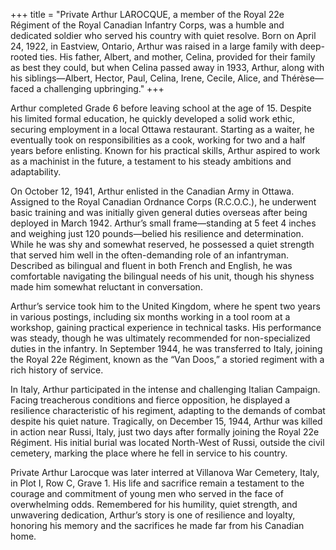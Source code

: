 +++
title = "Private Arthur LAROCQUE, a member of the Royal 22e Régiment of the Royal Canadian Infantry Corps, was a humble and dedicated soldier who served his country with quiet resolve. Born on April 24, 1922, in Eastview, Ontario, Arthur was raised in a large family with deep-rooted ties. His father, Albert, and mother, Celina, provided for their family as best they could, but when Celina passed away in 1933, Arthur, along with his siblings—Albert, Hector, Paul, Celina, Irene, Cecile, Alice, and Thérèse—faced a challenging upbringing."
+++


Arthur completed Grade 6 before leaving school at the age of 15. Despite his limited formal education, he quickly developed a solid work ethic, securing employment in a local Ottawa restaurant. Starting as a waiter, he eventually took on responsibilities as a cook, working for two and a half years before enlisting.
Known for his practical skills, Arthur aspired to work as a machinist in the future, a testament to his steady ambitions and adaptability.

On October 12, 1941, Arthur enlisted in the Canadian Army in Ottawa. Assigned to the Royal Canadian Ordnance Corps (R.C.O.C.), he underwent basic training and was initially given general duties overseas after being deployed in March 1942. Arthur’s small frame—standing at 5 feet 4 inches and weighing just 120 pounds—belied his resilience and determination. 
While he was shy and somewhat reserved, he possessed a quiet strength that served him well in the often-demanding role of an infantryman. Described as bilingual and fluent in both French and English, he was comfortable navigating the bilingual needs of his unit, though his shyness made him somewhat reluctant in conversation.

Arthur’s service took him to the United Kingdom, where he spent two years in various postings, including six months working in a tool room at a workshop, gaining practical experience in technical tasks. His performance was steady, though he was ultimately recommended for non-specialized duties in the infantry. In September 1944, he was transferred to Italy, joining the Royal 22e Régiment, known as the “Van Doos,” a storied regiment with a rich history of service.

In Italy, Arthur participated in the intense and challenging Italian Campaign. Facing treacherous conditions and fierce opposition, he displayed a resilience characteristic of his regiment, adapting to the demands of combat despite his quiet nature. Tragically, on December 15, 1944, Arthur was killed in action near Russi, Italy, just two days after formally joining the Royal 22e Régiment. 
His initial burial was located North-West of Russi, outside the civil cemetery, marking the place where he fell in service to his country.

Private Arthur Larocque was later interred at Villanova War Cemetery, Italy, in Plot I, Row C, Grave 1. His life and sacrifice remain a testament to the courage and commitment of young men who served in the face of overwhelming odds. Remembered for his humility, quiet strength, and unwavering dedication, Arthur’s story is one of resilience and loyalty, honoring his memory and the sacrifices he made far from his Canadian home.
